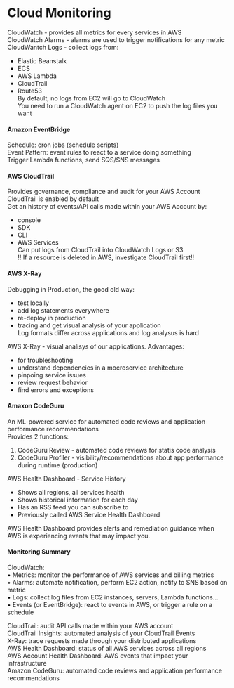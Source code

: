 # Cloud Monitoring

CloudWatch - provides all metrics for every services in AWS  
CloudWatch Alarms - alarms are used to trigger notifications for any metric   
CloudWantch Logs - collect logs from:  
- Elastic Beanstalk
- ECS  
- AWS Lambda  
- CloudTrail  
- Route53  
By default, no logs from EC2 will go to CloudWatch  
You need to run a CloudWatch agent on EC2 to push the log files you want  

#### Amazon EventBridge 
Schedule: cron jobs (schedule scripts)  
Event Pattern: event rules to react to a service doing something   
Trigger Lambda functions, send SQS/SNS messages  

#### AWS CloudTrail  
Provides governance, compliance and audit for your AWS Account   
CloudTrail is enabled by default   
Get an history of events/API calls made within your AWS Account by:   
- console    
- SDK   
- CLI  
- AWS Services   
Can put logs from CloudTrail into CloudWatch Logs or S3   
!! If a resource is deleted in AWS, investigate CloudTrail first!!  

#### AWS X-Ray 
Debugging in Production, the good old way:  
- test locally   
- add log statements everywhere   
- re-deploy in production   
- tracing and get visual analysis of your application  
Log formats differ across applications and log analysus is hard   

AWS X-Ray - visual analisys of our applications. Advantages:  
- for troubleshooting   
- understand dependencies in a mocroservice architecture   
- pinpoing service issues   
- review request behavior   
- find errors and exceptions   

#### Amaxon CodeGuru  
An ML-powered service for automated code reviews and application performance recommendations   
Provides 2 functions:  
1. CodeGuru Review - automated code reviews for statis code analysis   
2. CodeGuru Profiler - visibility/recommendations about app performance during runtime (production)  

AWS Health Dashboard - Service History   
- Shows all regions, all services health   
- Shows historical information for each day   
- Has an RSS feed you can subscribe to   
- Previously called AWS Service Health Dashboard   

AWS Health Dashboard provides alerts and remediation guidance when AWS is experiencing events that may impact you.  

#### Monitoring Summary  
CloudWatch:  
• Metrics: monitor the performance of AWS services and billing metrics  
• Alarms: automate notification, perform EC2 action, notify to SNS based on metric  
• Logs: collect log files from EC2 instances, servers, Lambda functions…  
• Events (or EventBridge): react to events in AWS, or trigger a rule on a schedule  

CloudTrail: audit API calls made within your AWS account  
CloudTrail Insights: automated analysis of your CloudTrail Events  
X-Ray: trace requests made through your distributed applications  
AWS Health Dashboard: status of all AWS services across all regions  
AWS Account Health Dashboard: AWS events that impact your infrastructure  
Amazon CodeGuru: automated code reviews and application performance recommendations  
